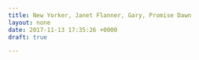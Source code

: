 ```yaml
---
title: New Yorker, Janet Flanner, Gary, Promise Dawn
layout: none
date: 2017-11-13 17:35:26 +0000
draft: true

---
```

